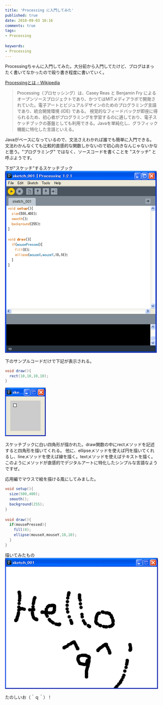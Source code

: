 ```yaml
---
title: 'Processing に入門してみた'
published: true
date: 2010-09-03 16:16
comments: true
tags:
- Processing

keywords:
- Processing
---
```

Processingちゃんに入門してみた。大分前から入門してたけど、ブログはまったく書いてなかったので殴り書き程度に書いていく。

[Processingとは - Wikipedia](http://ja.wikipedia.org/wiki/Processing "Processingとは - Wikipedia")
<blockquote>
Processing（プロセッシング）は、Casey Reas と Benjamin Fry によるオープンソースプロジェクトであり、かつてはMITメディアラボで開発されていた。電子アートとビジュアルデザインのためのプログラミング言語であり、統合開発環境 (IDE) である。 視覚的なフィードバックが即座に得られるため、初心者がプログラミングを学習するのに適しており、電子スケッチブックの基盤としても利用できる。Javaを単純化し、グラフィック機能に特化した言語といえる。
</blockquote>

Javaがベースになっているので、文法さえわかれば誰でも簡単に入門できる。文法わかんなくても比較的直感的な関数しかないので初心向きなんじゃないかなと思う。"プログラミング" ではなく、ソースコードを書くことを "スケッチ" と呼ぶようです。

下が"スケッチ"するスケッチブック
<a href="/imgs/archives/2010/09/s11.gif"><img src="/imgs/archives/2010/09/s11.gif" alt="" title="s1" width="500" height="600" class="alignnone size-full wp-image-525" /></a>

下のサンプルコードだけで下記が表示される。
```java
void draw(){
  rect(10,10,10,10);
}
```
<a href="/imgs/archives/2010/09/s2.gif"><img src="/imgs/archives/2010/09/s2.gif" alt="" title="s2" width="134" height="160" class="alignnone size-full wp-image-528" /></a>

スケッチブックに白い四角形が描かれた。draw関数の中にrectメソッドを記述すると四角形を描いてくれる。
他に、ellipseメソッドを使えば円を描いてくれるし、lineメソッドを使えば線を描く。textメソッドを使えばテキストを描く。
このようにメソッドが直感的でデジタルアートに特化したシンプルな言語なようですぜ。

応用編でマウスで絵を描ける風にしてみました。
```java
void setup(){
  size(500,400);
  smooth();
  background(255);
}

void draw(){
  if(mousePressed){
    fill(0);
    ellipse(mouseX,mouseY,10,10);
  }
}
```

描いてみたもの
<a href="/imgs/archives/2010/09/s3.gif"><img src="/imgs/archives/2010/09/s3.gif" alt="" title="s3" width="506" height="432" class="alignnone size-full wp-image-530" /></a>

たのしいお（＾ｑ＾）！